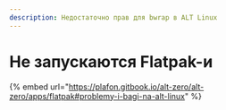 ```yaml
---
description: Недостаточно прав для bwrap в ALT Linux
---
```


# Не запускаются Flatpak-и

{% embed url="https://plafon.gitbook.io/alt-zero/alt-zero/apps/flatpak#problemy-i-bagi-na-alt-linux" %}
